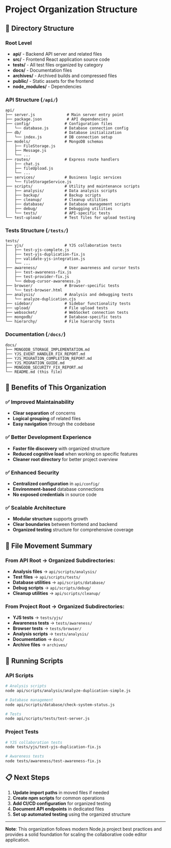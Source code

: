 # Project Organization Structure

## 📁 Directory Structure

### Root Level
- **api/** - Backend API server and related files
- **src/** - Frontend React application source code
- **tests/** - All test files organized by category
- **docs/** - Documentation files
- **archives/** - Archived builds and compressed files
- **public/** - Static assets for the frontend
- **node_modules/** - Dependencies

### API Structure (`/api/`)
```
api/
├── server.js              # Main server entry point
├── package.json           # API dependencies
├── config/               # Configuration files
│   └── database.js       # Database connection config
├── db/                   # Database initialization
│   └── index.js          # DB connection setup
├── models/               # MongoDB schemas
│   ├── FileStorage.js
│   ├── Message.js
│   └── ...
├── routes/               # Express route handlers
│   ├── chat.js
│   ├── fileUpload.js
│   └── ...
├── services/             # Business logic services
│   └── fileStorageService.js
├── scripts/              # Utility and maintenance scripts
│   ├── analysis/         # Data analysis scripts
│   ├── backup/           # Backup scripts
│   ├── cleanup/          # Cleanup utilities
│   ├── database/         # Database management scripts
│   ├── debug/            # Debugging utilities
│   └── tests/            # API-specific tests
└── test-upload/          # Test files for upload testing
```

### Tests Structure (`/tests/`)
```
tests/
├── yjs/                  # YJS collaboration tests
│   ├── test-yjs-complete.js
│   ├── test-yjs-duplication-fix.js
│   ├── validate-yjs-integration.js
│   └── ...
├── awareness/            # User awareness and cursor tests
│   ├── test-awareness-fix.js
│   ├── test-provider-fix.js
│   └── debug-cursor-awareness.js
├── browser/              # Browser-specific tests
│   └── test-browser.html
├── analysis/             # Analysis and debugging tests
│   └── analyze-duplication.cjs
├── sidebar/              # Sidebar functionality tests
├── upload/               # File upload tests
├── websocket/            # WebSocket connection tests
├── mongodb/              # Database-specific tests
└── hierarchy/            # File hierarchy tests
```

### Documentation (`/docs/`)
```
docs/
├── MONGODB_STORAGE_IMPLEMENTATION.md
├── YJS_EVENT_HANDLER_FIX_REPORT.md
├── YJS_MIGRATION_COMPLETION_REPORT.md
├── YJS_MIGRATION_GUIDE.md
├── MONGODB_SECURITY_FIX_REPORT.md
└── README.md (this file)
```

## 🎯 Benefits of This Organization

### ✅ Improved Maintainability
- **Clear separation** of concerns
- **Logical grouping** of related files
- **Easy navigation** through the codebase

### ✅ Better Development Experience
- **Faster file discovery** with organized structure
- **Reduced cognitive load** when working on specific features
- **Cleaner root directory** for better project overview

### ✅ Enhanced Security
- **Centralized configuration** in `api/config/`
- **Environment-based** database connections
- **No exposed credentials** in source code

### ✅ Scalable Architecture
- **Modular structure** supports growth
- **Clear boundaries** between frontend and backend
- **Organized testing** structure for comprehensive coverage

## 🔧 File Movement Summary

### From API Root → Organized Subdirectories:
- **Analysis files** → `api/scripts/analysis/`
- **Test files** → `api/scripts/tests/`
- **Database utilities** → `api/scripts/database/`
- **Debug scripts** → `api/scripts/debug/`
- **Cleanup utilities** → `api/scripts/cleanup/`

### From Project Root → Organized Subdirectories:
- **YJS tests** → `tests/yjs/`
- **Awareness tests** → `tests/awareness/`
- **Browser tests** → `tests/browser/`
- **Analysis scripts** → `tests/analysis/`
- **Documentation** → `docs/`
- **Archive files** → `archives/`

## 🚀 Running Scripts

### API Scripts
```bash
# Analysis scripts
node api/scripts/analysis/analyze-duplication-simple.js

# Database management
node api/scripts/database/check-system-status.js

# Tests
node api/scripts/tests/test-server.js
```

### Project Tests
```bash
# YJS collaboration tests
node tests/yjs/test-yjs-duplication-fix.js

# Awareness tests
node tests/awareness/test-awareness-fix.js
```

## 📋 Next Steps

1. **Update import paths** in moved files if needed
2. **Create npm scripts** for common operations
3. **Add CI/CD configuration** for organized testing
4. **Document API endpoints** in dedicated files
5. **Set up automated testing** using the organized structure

---

**Note**: This organization follows modern Node.js project best practices and provides a solid foundation for scaling the collaborative code editor application.
